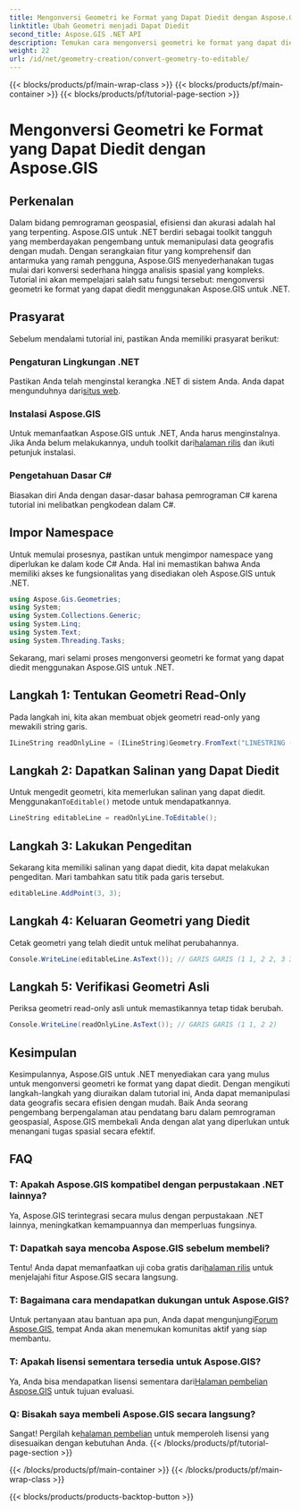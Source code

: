 ```yaml
---
title: Mengonversi Geometri ke Format yang Dapat Diedit dengan Aspose.GIS
linktitle: Ubah Geometri menjadi Dapat Diedit
second_title: Aspose.GIS .NET API
description: Temukan cara mengonversi geometri ke format yang dapat diedit dengan mudah menggunakan Aspose.GIS untuk .NET. Selami tutorial langkah demi langkah ini.
weight: 22
url: /id/net/geometry-creation/convert-geometry-to-editable/
---
```


{{< blocks/products/pf/main-wrap-class >}}
{{< blocks/products/pf/main-container >}}
{{< blocks/products/pf/tutorial-page-section >}}

# Mengonversi Geometri ke Format yang Dapat Diedit dengan Aspose.GIS

## Perkenalan
Dalam bidang pemrograman geospasial, efisiensi dan akurasi adalah hal yang terpenting. Aspose.GIS untuk .NET berdiri sebagai toolkit tangguh yang memberdayakan pengembang untuk memanipulasi data geografis dengan mudah. Dengan serangkaian fitur yang komprehensif dan antarmuka yang ramah pengguna, Aspose.GIS menyederhanakan tugas mulai dari konversi sederhana hingga analisis spasial yang kompleks. Tutorial ini akan mempelajari salah satu fungsi tersebut: mengonversi geometri ke format yang dapat diedit menggunakan Aspose.GIS untuk .NET.
## Prasyarat
Sebelum mendalami tutorial ini, pastikan Anda memiliki prasyarat berikut:
### Pengaturan Lingkungan .NET
 Pastikan Anda telah menginstal kerangka .NET di sistem Anda. Anda dapat mengunduhnya dari[situs web](https://dotnet.microsoft.com/download).
### Instalasi Aspose.GIS
 Untuk memanfaatkan Aspose.GIS untuk .NET, Anda harus menginstalnya. Jika Anda belum melakukannya, unduh toolkit dari[halaman rilis](https://releases.aspose.com/gis/net/) dan ikuti petunjuk instalasi.
### Pengetahuan Dasar C#
Biasakan diri Anda dengan dasar-dasar bahasa pemrograman C# karena tutorial ini melibatkan pengkodean dalam C#.

## Impor Namespace
Untuk memulai prosesnya, pastikan untuk mengimpor namespace yang diperlukan ke dalam kode C# Anda. Hal ini memastikan bahwa Anda memiliki akses ke fungsionalitas yang disediakan oleh Aspose.GIS untuk .NET.

```csharp
using Aspose.Gis.Geometries;
using System;
using System.Collections.Generic;
using System.Linq;
using System.Text;
using System.Threading.Tasks;
```

Sekarang, mari selami proses mengonversi geometri ke format yang dapat diedit menggunakan Aspose.GIS untuk .NET.
## Langkah 1: Tentukan Geometri Read-Only
Pada langkah ini, kita akan membuat objek geometri read-only yang mewakili string garis.
```csharp
ILineString readOnlyLine = (ILineString)Geometry.FromText("LINESTRING (1 1, 2 2)");
```
## Langkah 2: Dapatkan Salinan yang Dapat Diedit
 Untuk mengedit geometri, kita memerlukan salinan yang dapat diedit. Menggunakan`ToEditable()` metode untuk mendapatkannya.
```csharp
LineString editableLine = readOnlyLine.ToEditable();
```
## Langkah 3: Lakukan Pengeditan
Sekarang kita memiliki salinan yang dapat diedit, kita dapat melakukan pengeditan. Mari tambahkan satu titik pada garis tersebut.
```csharp
editableLine.AddPoint(3, 3);
```
## Langkah 4: Keluaran Geometri yang Diedit
Cetak geometri yang telah diedit untuk melihat perubahannya.
```csharp
Console.WriteLine(editableLine.AsText()); // GARIS GARIS (1 1, 2 2, 3 3)
```
## Langkah 5: Verifikasi Geometri Asli
Periksa geometri read-only asli untuk memastikannya tetap tidak berubah.
```csharp
Console.WriteLine(readOnlyLine.AsText()); // GARIS GARIS (1 1, 2 2)
```

## Kesimpulan
Kesimpulannya, Aspose.GIS untuk .NET menyediakan cara yang mulus untuk mengonversi geometri ke format yang dapat diedit. Dengan mengikuti langkah-langkah yang diuraikan dalam tutorial ini, Anda dapat memanipulasi data geografis secara efisien dengan mudah. Baik Anda seorang pengembang berpengalaman atau pendatang baru dalam pemrograman geospasial, Aspose.GIS membekali Anda dengan alat yang diperlukan untuk menangani tugas spasial secara efektif.
## FAQ
### T: Apakah Aspose.GIS kompatibel dengan perpustakaan .NET lainnya?
Ya, Aspose.GIS terintegrasi secara mulus dengan perpustakaan .NET lainnya, meningkatkan kemampuannya dan memperluas fungsinya.
### T: Dapatkah saya mencoba Aspose.GIS sebelum membeli?
 Tentu! Anda dapat memanfaatkan uji coba gratis dari[halaman rilis](https://releases.aspose.com/) untuk menjelajahi fitur Aspose.GIS secara langsung.
### T: Bagaimana cara mendapatkan dukungan untuk Aspose.GIS?
 Untuk pertanyaan atau bantuan apa pun, Anda dapat mengunjungi[Forum Aspose.GIS](https://forum.aspose.com/c/gis/33), tempat Anda akan menemukan komunitas aktif yang siap membantu.
### T: Apakah lisensi sementara tersedia untuk Aspose.GIS?
 Ya, Anda bisa mendapatkan lisensi sementara dari[Halaman pembelian Aspose.GIS](https://purchase.aspose.com/temporary-license/) untuk tujuan evaluasi.
### Q: Bisakah saya membeli Aspose.GIS secara langsung?
 Sangat! Pergilah ke[halaman pembelian](https://purchase.aspose.com/buy) untuk memperoleh lisensi yang disesuaikan dengan kebutuhan Anda.
{{< /blocks/products/pf/tutorial-page-section >}}

{{< /blocks/products/pf/main-container >}}
{{< /blocks/products/pf/main-wrap-class >}}

{{< blocks/products/products-backtop-button >}}
